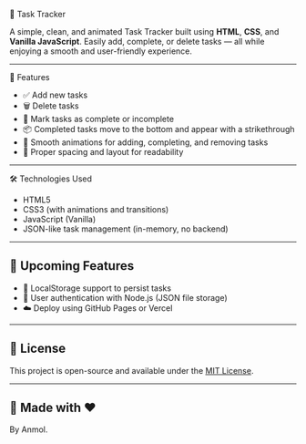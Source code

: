 📝 Task Tracker

A simple, clean, and animated Task Tracker built using **HTML**, **CSS**, and **Vanilla JavaScript**. Easily add, complete, or delete tasks — all while enjoying a smooth and user-friendly experience.

---

🚀 Features

- ✅ Add new tasks  
- 🗑️ Delete tasks  
- 🔁 Mark tasks as complete or incomplete  
- 📦 Completed tasks move to the bottom and appear with a strikethrough  
- 💫 Smooth animations for adding, completing, and removing tasks  
- 📐 Proper spacing and layout for readability

---

🛠️ Technologies Used

- HTML5  
- CSS3 (with animations and transitions)  
- JavaScript (Vanilla)  
- JSON-like task management (in-memory, no backend)

---

## 🌱 Upcoming Features

- 🔐 LocalStorage support to persist tasks  
- 👥 User authentication with Node.js (JSON file storage)  
- ☁️ Deploy using GitHub Pages or Vercel

---

## 📄 License

This project is open-source and available under the [MIT License](LICENSE).

---

## 🙌 Made with ❤️

By Anmol.
